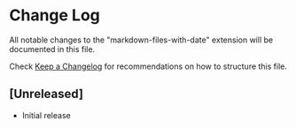 # Change Log

All notable changes to the "markdown-files-with-date" extension will be documented in this file.

Check [Keep a Changelog](http://keepachangelog.com/) for recommendations on how to structure this file.

## [Unreleased]

- Initial release